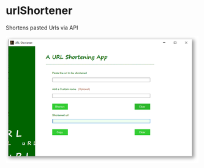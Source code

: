 # urlShortener
Shortens pasted Urls via API

![urlShortener Image](https://github.com/RadaGathee/URL-Shortener/blob/master/urlShortener.png)
